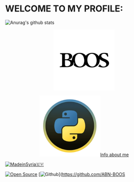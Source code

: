 # WELCOME TO MY PROFILE: 
![Anurag's github stats](https://github-readme-stats.vercel.app/api?username=ABN-BOOS&show_icons=true) 

<p align="center"><a href="https://github.com/ABN-BOOS"><img src="image_search_1627333433878.png" height='195' alt="ABN-BOOS">

<p align="center"><a href="https://github.com/ABN-BOOS"><img src="image_search_1627314481664.webp"height='195' alt="


# Info about me
<a href="#"><img title="MadeinSyria🇸🇾" src="https://img.shields.io/badge/MADE%20IN-Syria-green?colorA=%23ff0000&colorB=%23017e40&style=for-the-badge"></a>

<a href="#"><img title="Open Source" src="https://img.shields.io/badge/Open%20Source-%E2%9D%A4-green?style=for-the-badge"></a>
[![Github](https://img.shields.io/badge/github-ABN-BOOS-green?style=for-the-badge&logo=github)](https://github.com/ABN-BOOS
